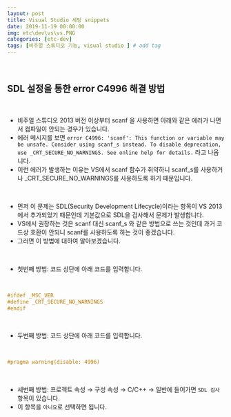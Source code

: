 ```yaml
---
layout: post
title: Visual Studio 세팅 snippets
date: 2019-11-19 00:00:00
img: etc\dev\vs\vs.PNG
categories: [etc-dev] 
tags: [비주얼 스튜디오 기능, visual studio ] # add tag
---
```


<br>

## **SDL 설정을 통한 error C4996 해결 방법**

<br>

- 비주얼 스튜디오 2013 버전 이상부터 scanf 을 사용하면 아래와 같은 에러가 나면서 컴파일이 안되는 경우가 있습니다.
- 에러 메시지를 보면 `error C4996: 'scanf': This function or variable may be unsafe. Consider using scanf_s instead. To disable deprecation, use _CRT_SECURE_NO_WARNINGS. See online help for details.` 라고 나옵니다.
- 이런 에러가 발생하는 이유는 VS에서 scanf 함수가 취약하니 scanf_s를 사용하거나 _CRT_SECURE_NO_WARNINGS를 사용하도록 하기 때문입니다.

<br>

- 먼저 이 문제는 SDL(Security Development Lifecycle)이라는 항목이 VS 2013에서 추가되었기 때문인데 기본값으로 SDL을 검사해서 문제가 발생합니다.
- VS에서 권장하는 것은 scanf 대신 scanf_s 와 같은 방법으로 쓰는 것인데 과거 코드상 호환이 안되니 scanf를 사용하도록 하는 것이 좋겠습니다.
- 그러면 이 방법에 대하여 알아보겠습니다.

<br>

- 첫번째 방법: 코드 상단에 아래 코드를 입력합니다.

<br>

```cpp
#ifdef _MSC_VER
#define _CRT_SECURE_NO_WARNINGS
#endif
```

<br>

- 두번째 방법: 코드 상단에 아래 코드를 입력합니다.

<br>

```cpp
#pragma warning(disable: 4996)
```

<br>

- 세번째 방법: 프로젝트 속성 → 구성 속성 → C/C++ → 일반에 들어가면 `SDL 검사` 항목이 있습니다.
- 이 항목을 `아니요`로 선택하면 됩니다.
